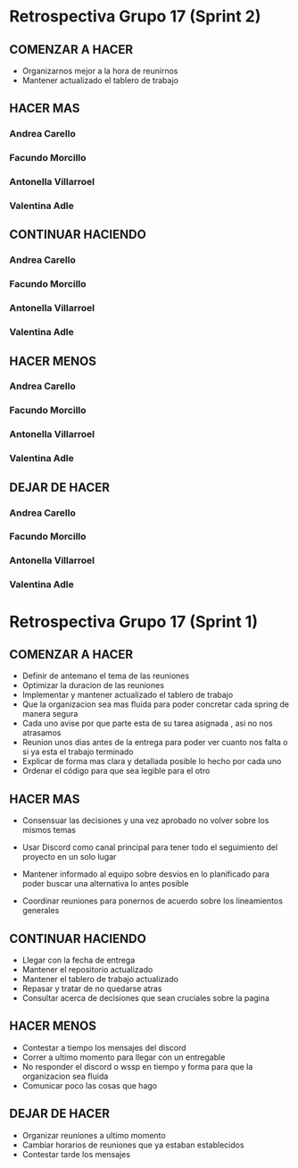 # Retrospectiva Grupo 17 (Sprint 2) # 

## COMENZAR A HACER ##

- Organizarnos mejor a la hora de reunirnos
- Mantener actualizado el tablero de trabajo

## HACER MAS ##

### Andrea Carello ###

### Facundo Morcillo ###

### Antonella Villarroel ###

### Valentina Adle ###

## CONTINUAR HACIENDO ##

### Andrea Carello ###

### Facundo Morcillo ###

### Antonella Villarroel ###

### Valentina Adle ###

## HACER MENOS ##

### Andrea Carello ###

### Facundo Morcillo ###

### Antonella Villarroel ###

### Valentina Adle ###

## DEJAR DE HACER ##

### Andrea Carello ###

### Facundo Morcillo ###

### Antonella Villarroel ###

### Valentina Adle ###




# Retrospectiva Grupo 17 (Sprint 1) # 

## COMENZAR A HACER ##

- Definir de antemano el tema de las reuniones
- Optimizar la duracion de las reuniones
- Implementar y mantener actualizado el tablero de trabajo
- Que la organizacion sea mas fluida para poder concretar cada spring de manera segura
- Cada uno avise por que parte esta de su tarea asignada , asi no nos atrasamos
- Reunion unos dias antes de la entrega para poder ver cuanto nos falta o si ya esta el trabajo terminado
- Explicar de forma mas clara y detallada posible lo hecho por cada uno
- Ordenar el código para que sea legible para el otro

## HACER MAS ##

- Consensuar las decisiones y una vez aprobado no volver sobre los mismos temas
- Usar Discord como canal principal para tener todo el seguimiento del proyecto en un solo lugar
- Mantener informado al equipo sobre desvios en lo planificado para poder buscar una alternativa lo antes posible

- Coordinar reuniones para ponernos de acuerdo sobre los lineamientos generales

## CONTINUAR HACIENDO ##

- Llegar con la fecha de entrega
- Mantener el repositorio actualizado
- Mantener el tablero de trabajo actualizado
- Repasar y tratar de no quedarse atras
- Consultar acerca de decisiones que sean cruciales sobre la pagina

## HACER MENOS ##

- Contestar a tiempo los mensajes del discord
- Correr a ultimo momento para llegar con un entregable
- No responder el discord o wssp en tiempo y forma para que la organizacion sea fluida
- Comunicar poco las cosas que hago

## DEJAR DE HACER ##

- Organizar reuniones a ultimo momento
- Cambiar horarios de reuniones que ya estaban establecidos
- Contestar tarde los mensajes



